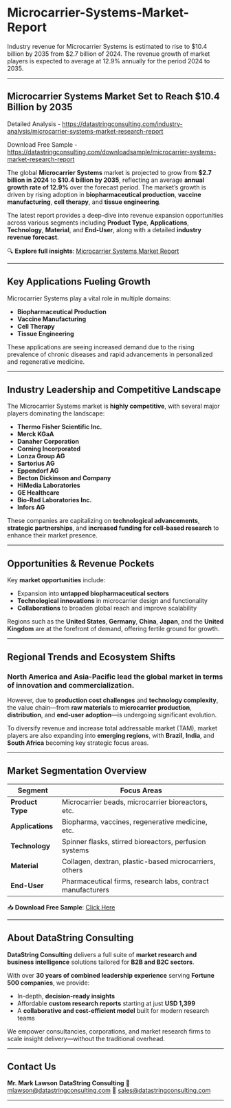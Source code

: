 # Microcarrier-Systems-Market-Report

Industry revenue for Microcarrier Systems is estimated to rise to $10.4 billion by 2035 from $2.7 billion of 2024. The revenue growth of market players is expected to average at 12.9% annually for the period 2024 to 2035.

---

## **Microcarrier Systems Market Set to Reach \$10.4 Billion by 2035**

Detailed Analysis - https://datastringconsulting.com/industry-analysis/microcarrier-systems-market-research-report

Download Free Sample - https://datastringconsulting.com/downloadsample/microcarrier-systems-market-research-report

The global **Microcarrier Systems** market is projected to grow from **\$2.7 billion in 2024** to **\$10.4 billion by 2035**, reflecting an average **annual growth rate of 12.9%** over the forecast period. The market’s growth is driven by rising adoption in **biopharmaceutical production**, **vaccine manufacturing**, **cell therapy**, and **tissue engineering**.

The latest report provides a deep-dive into revenue expansion opportunities across various segments including **Product Type**, **Applications**, **Technology**, **Material**, and **End-User**, along with a detailed **industry revenue forecast**.

🔍 **Explore full insights**: [Microcarrier Systems Market Report](https://datastringconsulting.com/industry-analysis/microcarrier-systems-market-research-report)

---

## **Key Applications Fueling Growth**

Microcarrier Systems play a vital role in multiple domains:

* **Biopharmaceutical Production**
* **Vaccine Manufacturing**
* **Cell Therapy**
* **Tissue Engineering**

These applications are seeing increased demand due to the rising prevalence of chronic diseases and rapid advancements in personalized and regenerative medicine.

---

## **Industry Leadership and Competitive Landscape**

The Microcarrier Systems market is **highly competitive**, with several major players dominating the landscape:

* **Thermo Fisher Scientific Inc.**
* **Merck KGaA**
* **Danaher Corporation**
* **Corning Incorporated**
* **Lonza Group AG**
* **Sartorius AG**
* **Eppendorf AG**
* **Becton Dickinson and Company**
* **HiMedia Laboratories**
* **GE Healthcare**
* **Bio-Rad Laboratories Inc.**
* **Infors AG**

These companies are capitalizing on **technological advancements**, **strategic partnerships**, and **increased funding for cell-based research** to enhance their market presence.

---

## **Opportunities & Revenue Pockets**

Key **market opportunities** include:

* Expansion into **untapped biopharmaceutical sectors**
* **Technological innovations** in microcarrier design and functionality
* **Collaborations** to broaden global reach and improve scalability

Regions such as the **United States**, **Germany**, **China**, **Japan**, and the **United Kingdom** are at the forefront of demand, offering fertile ground for growth.

---

## **Regional Trends and Ecosystem Shifts**

### **North America** and **Asia-Pacific** lead the global market in terms of innovation and commercialization.

However, due to **production cost challenges** and **technology complexity**, the value chain—from **raw materials** to **microcarrier production**, **distribution**, and **end-user adoption**—is undergoing significant evolution.

To diversify revenue and increase total addressable market (TAM), market players are also expanding into **emerging regions**, with **Brazil**, **India**, and **South Africa** becoming key strategic focus areas.

---

## **Market Segmentation Overview**

| **Segment**      | **Focus Areas**                                             |
| ---------------- | ----------------------------------------------------------- |
| **Product Type** | Microcarrier beads, microcarrier bioreactors, etc.          |
| **Applications** | Biopharma, vaccines, regenerative medicine, etc.            |
| **Technology**   | Spinner flasks, stirred bioreactors, perfusion systems      |
| **Material**     | Collagen, dextran, plastic-based microcarriers, others      |
| **End-User**     | Pharmaceutical firms, research labs, contract manufacturers |

📥 **Download Free Sample**: [Click Here](https://datastringconsulting.com/downloadsample/microcarrier-systems-market-research-report)

---

## **About DataString Consulting**

**DataString Consulting** delivers a full suite of **market research and business intelligence** solutions tailored for **B2B and B2C sectors**.

With over **30 years of combined leadership experience** serving **Fortune 500 companies**, we provide:

* In-depth, **decision-ready insights**
* Affordable **custom research reports** starting at just **USD 1,399**
* A **collaborative and cost-efficient model** built for modern research teams

We empower consultancies, corporations, and market research firms to scale insight delivery—without the traditional overhead.

---

## **Contact Us**

**Mr. Mark Lawson**
**DataString Consulting**
📧 [mlawson@datastringconsulting.com](mailto:mlawson@datastringconsulting.com)
📧 [sales@datastringconsulting.com](mailto:sales@datastringconsulting.com)

---
